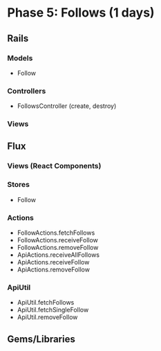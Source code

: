 # Phase 5: Follows (1 days)

## Rails
### Models
* Follow

### Controllers
* FollowsController (create, destroy)

### Views

## Flux
### Views (React Components)

### Stores
* Follow

### Actions

* FollowActions.fetchFollows
* FollowActions.receiveFollow
* FollowActions.removeFollow
* ApiActions.receiveAllFollows
* ApiActions.receiveFollow
* ApiActions.removeFollow

### ApiUtil

* ApiUtil.fetchFollows
* ApiUtil.fetchSingleFollow
* ApiUtil.removeFollow


## Gems/Libraries

